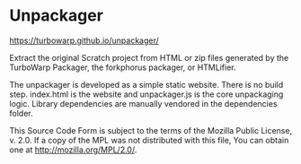 # Unpackager

https://turbowarp.github.io/unpackager/

Extract the original Scratch project from HTML or zip files generated by the TurboWarp Packager, the forkphorus packager, or HTMLifier.

The unpackager is developed as a simple static website. There is no build step. index.html is the website and unpackager.js is the core unpackaging logic. Library dependencies are manually vendored in the dependencies folder.

This Source Code Form is subject to the terms of the Mozilla Public
License, v. 2.0. If a copy of the MPL was not distributed with this
file, You can obtain one at http://mozilla.org/MPL/2.0/.
